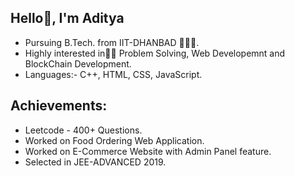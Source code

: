 ## Hello👋, I'm Aditya

- Pursuing B.Tech. from IIT-DHANBAD 👨🏻‍🎓.
- Highly interested in👨‍💻 Problem Solving, Web Developemnt and BlockChain Development.
- Languages:- C++, HTML, CSS, JavaScript.

## Achievements:

- Leetcode - 400+ Questions.
- Worked on Food Ordering Web Application.
- Worked on E-Commerce Website with Admin Panel feature.
- Selected in JEE-ADVANCED 2019.

<!--
**Aditya-singhal03/Aditya-singhal03** is a ✨ _special_ ✨ repository because its `README.md` (this file) appears on your GitHub profile.

Here are some ideas to get you started:

- 🔭 I’m currently working on ...
- 🌱 I’m currently learning ...
- 👯 I’m looking to collaborate on ...
- 🤔 I’m looking for help with ...
- 💬 Ask me about ...
- 📫 How to reach me: ...
- 😄 Pronouns: ...
- ⚡ Fun fact: ...
-->
